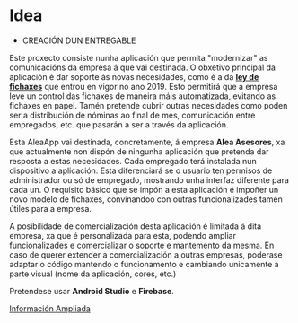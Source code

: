 # Idea

* CREACIÓN DUN ENTREGABLE

Este proxecto consiste nunha aplicación que permita "modernizar" as comunicacións da empresa á que vai destinada.
O obxetivo principal da aplicación é dar soporte ás novas necesidades, como é a da [**ley de fichaxes**](https://www.boe.es/buscar/doc.php?id=BOE-A-2019-3481) que entrou en vigor no ano 2019. Esto permitirá que a empresa leve un control das fichaxes de maneira máis automatizada, evitando as fichaxes en papel.
Tamén pretende cubrir outras necesidades como poden ser a distribución de nóminas ao final de mes, comunicación entre empregados, etc. que pasarán a ser a través da aplicación.

Esta AleaApp vai destinada, concretamente, á empresa **Alea Asesores**, xa que actualmente non dispón de ningunha aplicación que pretenda dar resposta a estas necesidades. 
Cada empregado terá instalada nun dispositivo a aplicación. Esta diferenciará se o usuario ten permisos de administrador ou só de empregado, mostrando unha interfaz diferente para cada un.
O requisito básico que se impón a esta aplicación é impoñer un novo modelo de fichaxes, convinandoo con outras funcionalizades tamén útiles para a empresa.

A posibilidade de comercialización desta aplicación é limitada á dita empresa, xa que é personalizada para esta, podendo ampliar funcionalizades e comercializar o soporte e mantemento da mesma. 
En caso de querer extender a comercialización  a outras empresas, poderase adaptar o código mantendo o funcionamento e cambiando unicamente a parte visual (nome da aplicación, cores, etc.)

Pretendese usar **Android Studio** e **Firebase**.

[Información Ampliada](/documentacion/Idea_Anteproxecto.pdf)
